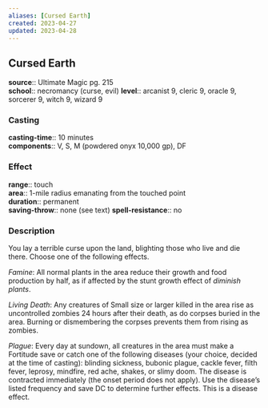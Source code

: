 ```yaml
---
aliases: [Cursed Earth]
created: 2023-04-27
updated: 2023-04-28
---
```


## Cursed Earth

**source**:: Ultimate Magic pg. 215  
**school**:: necromancy (curse, evil)
**level**:: arcanist 9, cleric 9, oracle 9, sorcerer 9, witch 9, wizard 9

### Casting

**casting-time**:: 10 minutes  
**components**:: V, S, M (powdered onyx 10,000 gp), DF

### Effect

**range**:: touch  
**area**:: 1-mile radius emanating from the touched point  
**duration**:: permanent  
**saving-throw**:: none (see text)
**spell-resistance**:: no

### Description

You lay a terrible curse upon the land, blighting those who live and die there. Choose one of the following effects.  
  
*Famine*: All normal plants in the area reduce their growth and food production by half, as if affected by the stunt growth effect of *diminish plants*.  
  
*Living Death*: Any creatures of Small size or larger killed in the area rise as uncontrolled zombies 24 hours after their death, as do corpses buried in the area. Burning or dismembering the corpses prevents them from rising as zombies.  
  
*Plague*: Every day at sundown, all creatures in the area must make a Fortitude save or catch one of the following diseases (your choice, decided at the time of casting): blinding sickness, bubonic plague, cackle fever, filth fever, leprosy, mindfire, red ache, shakes, or slimy doom. The disease is contracted immediately (the onset period does not apply). Use the disease’s listed frequency and save DC to determine further effects. This is a disease effect.
